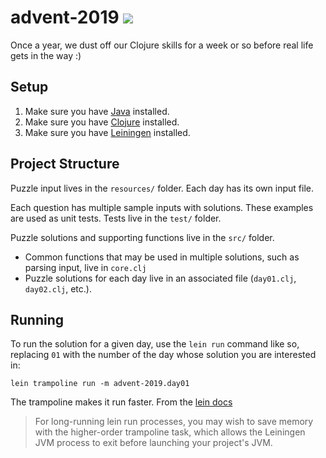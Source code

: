 # advent-2019 ![](https://github.com/ajpierce/advent-2019/workflows/Clojure%20CI/badge.svg)

Once a year, we dust off our Clojure skills for a week or so before real life gets in the way :)

## Setup
1. Make sure you have [Java](https://adoptopenjdk.net/index.html?variant=openjdk13&jvmVariant=hotspot) installed.
1. Make sure you have [Clojure](https://clojure.org/guides/getting_started) installed.
1. Make sure you have [Leiningen](https://leiningen.org/) installed.

## Project Structure
Puzzle input lives in the `resources/` folder. Each day has its own input file.

Each question has multiple sample inputs with solutions. These examples are used as unit tests. Tests live in the `test/` folder.

Puzzle solutions and supporting functions live in the `src/` folder.

+ Common functions that may be used in multiple solutions, such as parsing input, live in `core.clj`
+ Puzzle solutions for each day live in an associated file (`day01.clj`, `day02.clj`, etc.).

## Running
To run the solution for a given day, use the `lein run` command like so, replacing `01` with the number of the day whose solution you are interested in:

```
lein trampoline run -m advent-2019.day01
```

The trampoline makes it run faster. From the [lein docs](https://github.com/technomancy/leiningen/blob/master/doc/TUTORIAL.md#running-code)

> For long-running lein run processes, you may wish to save memory with the higher-order trampoline task, which allows the Leiningen JVM process to exit before launching your project's JVM.
